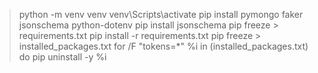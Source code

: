 > python -m venv venv
> venv\Scripts\activate
> pip install pymongo faker jsonschema python-dotenv
> pip install jsonschema
> pip freeze > requirements.txt
> pip install -r requirements.txt
> pip freeze > installed_packages.txt for /F "tokens=*" %i in (installed_packages.txt) do pip uninstall -y %i
